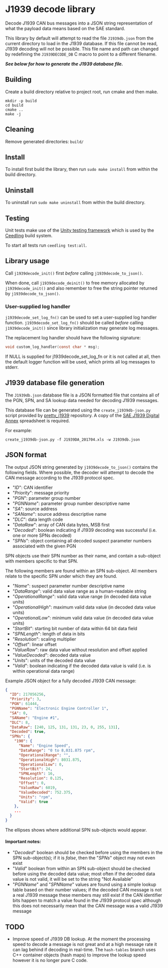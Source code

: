 # J1939 decode library

Decode J1939 CAN bus messages into a JSON string representation of what the payload data means based on the SAE standard.

This library by default will attempt to read the file `J1939db.json` from the current directory to load in the J1939 database.
If this file cannot be read, J1939 decoding will not be possible.
This file name and path can changed by redefining the `J1939DECODE_DB` C macro to point to a different filename.

***See below for how to generate the J1939 database file.***

## Building

Create a build directory relative to project root, run cmake and then make.

```
mkdir -p build
cd build
cmake ..
make -j
```

## Cleaning

Remove generated directories: `build/`

## Install

To install first build the library, then run `sudo make install` from within the build directory.

## Uninstall

To uninstall run `sudo make uninstall` from within the build directory.

## Testing

Unit tests make use of the [Unity testing framework](http://www.throwtheswitch.org/unity) which is used by the [Ceedling](http://www.throwtheswitch.org/ceedling) build system.

To start all tests run `ceedling test:all`.

## Library usage

Call `j1939decode_init()` first _before_ calling `j1939decode_to_json()`.

When done, call `j1939decode_deinit()` to free memory allocated by `j1939decode_init()` and also remember to free the string pointer returned by `j1939decode_to_json()`.

### User-supplied log handler

`j1939decode_set_log_fn()` can be used to set a user-supplied log handler function.
`j1939decode_set_log_fn()` should be called _before_ calling `j1939decode_init()` since library initialization may generate log messages.

The replacement log handler should have the following signature:

```c
void custom_log_handler(const char * msg);
```

If NULL is supplied for j1939decode_set_log_fn or it is not called at all, then the default logger function will be used, which prints all log messages to stderr.

## J1939 database file generation

The `J1939db.json` database file is a JSON formatted file that contains all of the PGN, SPN, and SA lookup data needed for decoding J1939 messages.

This database file can be generated using the `create_j1939db-json.py` script provided by [pretty\_j1939](https://github.com/nmfta-repo/pretty_j1939) repository.
A copy of the [SAE J1939 Digital Annex](https://www.sae.org/standards/content/j1939da_201704/) spreadsheet is required.

For example:

```
create_j1939db-json.py -f J1939DA_201704.xls -w J1939db.json
```

## JSON format

The output JSON string generated by `j1939decode_to_json()` contains the following fields.
Where possible, the decoder will attempt to decode the CAN message according to the J1939 protocol spec.

* "_ID_": CAN identifier
* "_Priority_": message priority
* "_PGN_": parameter group number
* "_PGNName_": parameter group number descriptive name
* "_SA_": source address
* "_SAName_": source address descriptive name
* "_DLC_": data length code
* "_DataRaw_": array of CAN data bytes, MSB first
* "_Decoded_": boolean indicating if J1939 decoding was successful (i.e. one or more SPNs decoded)
* "_SPNs_": object containing all decoded suspect parameter numbers associated with the given PGN

SPN objects use their SPN number as their name, and contain a sub-object with members specific to that SPN.

The following members are found within an SPN sub-object.
All members relate to the specific SPN under which they are found.

* "_Name_": suspect parameter number descriptive name
* "_DataRange_": valid data value range as a human-readable string
* "_OperationalRange_": valid data value range (in decoded data value units)
* "_OperationalHigh_": maximum valid data value (in decoded data value units)
* "_OperationalLow_": minimum valid data value (in decoded data value units)
* "_StartBit_": starting bit number of data within 64 bit data field
* "_SPNLength_": length of data in bits
* "_Resolution_": scaling multiplier
* "_Offset_": linear offset
* "_ValueRaw_": raw data value without resolution and offset applied
* "_ValueDecoded_": decoded data value
* "_Units_": units of the decoded data value
* "_Valid_": boolean indicating if the decoded data value is valid (i.e. is within operational data range)

Example JSON object for a fully decoded J1939 CAN message:

```json
{
  "ID": 217056256,
  "Priority": 3,
  "PGN": 61444,
  "PGNName": "Electronic Engine Controller 1",
  "SA": 0,
  "SAName": "Engine #1",
  "DLC": 8,
  "DataRaw": [240, 125, 131, 131, 23, 0, 255, 131],
  "Decoded": true,
  "SPNs": {
    "190": {
      "Name": "Engine Speed",
      "DataRange": "0 to 8,031.875 rpm",
      "OperationalRange": "",
      "OperationalHigh": 8031.875,
      "OperationalLow": 0,
      "StartBit": 24,
      "SPNLength": 16,
      "Resolution": 0.125,
      "Offset": 0,
      "ValueRaw": 6019,
      "ValueDecoded": 752.375,
      "Units": "rpm",
      "Valid": true
    },
    ...
  }
}
```

The ellipses shows where additional SPN sub-objects would appear.

#### Important notes:

* "_Decoded_" boolean should be checked before using the members in the SPN sub-object(s); if it is _false_, then the "_SPNs_" object may not even exist
* "_Valid_" boolean from within an SPN sub-object should be checked before using the decoded data value; most often if the decoded data value is not valid, it will be set to the string "Not Available"
* "_PGNName_" and "_SPNName_" values are found using a simple lookup table based on their number values; if the decoded CAN message is not a real J1939 message these members may still exist if the CAN identifier bits happen to match a value found in the J1939 protocol spec although this does not necessarily mean that the CAN message was a valid J1939 message

## TODO

* Improve speed of J1939 DB lookup.
  At the moment the processing speed to decode a message is not great and at a high message rate it can lag behind if decoding in real-time.
  The `hash-tables` branch uses C++ container objects (hash maps) to improve the lookup speed however it is no longer pure C code.

